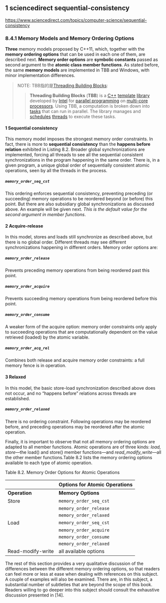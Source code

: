 

## 1 sciencedirect sequential-consistency

https://www.sciencedirect.com/topics/computer-science/sequential-consistency



### 8.4.1 Memory Models and Memory Ordering Options

**Three** memory models proposed by C++11, which, together with the **memory ordering options** that can be used in each one of them, are described next. **Memory order options** are **symbolic constants** passed as second argument to the **atomic class member functions**. As stated before, the same **memory models** are implemented in TBB and Windows, with minor implementation differences.

> NOTE: TBB指的是[Threading Building Blocks](https://en.wikipedia.org/wiki/Threading_Building_Blocks):
>
> > **Threading Building Blocks** (**TBB**) is a [C++](https://en.wikipedia.org/wiki/C%2B%2B) [template](https://en.wikipedia.org/wiki/Template_(C%2B%2B)) [library](https://en.wikipedia.org/wiki/Library_(computer_science)) developed by [Intel](https://en.wikipedia.org/wiki/Intel) for [parallel programming](https://en.wikipedia.org/wiki/Parallel_programming) on [multi-core processors](https://en.wikipedia.org/wiki/Multi-core_processor). Using TBB, a computation is broken down into [tasks](https://en.wikipedia.org/wiki/Task_parallelism) that can run in parallel. The library manages and [schedules](https://en.wikipedia.org/wiki/Scheduling_(computing)) [threads](https://en.wikipedia.org/wiki/Thread_(computing)) to execute these tasks.

#### 1 Sequential consistency

This memory model imposes the strongest memory order constraints. In fact, there is more to **sequential consistency** than the **happens before relation** exhibited in Listing 8.2. Broader global synchronizations are implemented, forcing all threads to see all the sequential consistent synchronizations in the program happening in the same order. There is, in a given program, a unique global order of sequentially consistent atomic operations, seen by all the threads in the process.

##### `memory_order_seq_cst`

This ordering enforces sequential consistency, preventing preceding (or succeeding) memory operations to be reordered beyond (or before) this point. But there are also subsidiary global synchronizations as discussed above. An example will be given next. *This is the default value for the second argument in member functions*.

#### 2 Acquire-release

In this model, stores and loads still synchronize as described above, but there is no global order. Different threads may see different synchronizations happening in different orders. Memory order options are:

##### `memory_order_release` 

Prevents preceding memory operations from being reordered past this point.

##### `memory_order_acquire` 

Prevents succeeding memory operations from being reordered before this point.

##### `memory_order_consume` 

A weaker form of the acquire option: memory order constraints only apply to succeeding operations that are computationally dependent on the value retrieved (loaded) by the atomic variable.

##### `memory_order_acq_rel`

Combines both release and acquire memory order constraints: a full memory fence is in operation.

#### 3 Relaxed

In this model, the basic store-load synchronization described above does not occur, and no “happens before” relations across threads are established.

##### `memory_order_relaxed`

There is no ordering constraint. Following operations may be reordered before, and preceding operations may be reordered after the atomic operation.



Finally, it is important to observe that not all memory ordering options are adapted to all member functions. Atomic operations are of three kinds: *load, store*—the load() and store() member functions—and *read_modify_write*—all the other member functions.Table 8.2 lists the memory ordering options available to each type of atomic operation.

Table 8.2. Memory Order Options for Atomic Operations

|                   | Options for Atomic Operations |
| :---------------- | :---------------------------- |
| **Operation**     | **Memory Options**            |
| Store             | `memory_order_seq_cst`        |
|                   | `memory_order_release`        |
|                   | `memory_order_relaxed`        |
| Load              | `memory_order_seq_cst`        |
|                   | `memory_order_acquire`        |
|                   | `memory_order_consume`        |
|                   | `memory_order_relaxed`        |
| Read-modify-write | all available options         |

The rest of this section provides a very qualitative discussion of the differences between the different memory ordering options, so that readers can feel more or less at ease when dealing with references on this subject. A couple of examples will also be examined. There are, in this subject, a substantial number of subtleties that are beyond the scope of this book. Readers willing to go deeper into this subject should consult the exhaustive discussion presented in [14].



